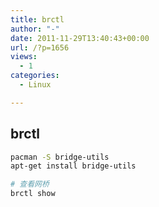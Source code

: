 ```yaml
---
title: brctl
author: "-"
date: 2011-11-29T13:40:43+00:00
url: /?p=1656
views:
  - 1
categories:
  - Linux

---
```

## brctl
```bash
pacman -S bridge-utils
apt-get install bridge-utils

# 查看网桥
brctl show
```